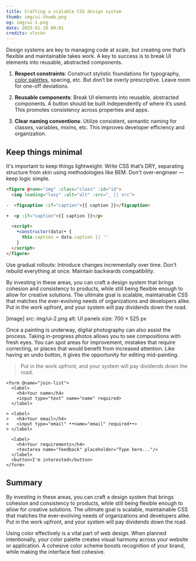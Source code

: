 ```yaml
---
title: Crafting a scalable CSS design system
thumb: img/ui-thumb.png
og: img/ui-1.png
date: 2025-01-18 00:01
credits: vlockn
---
```


Design systems are key to managing code at scale, but creating one that’s flexible and maintainable takes work. A key to success is to break UI elements into reusable, abstracted components.

1. **Respect constraints**: Construct stylistic foundations for typography, [color palettes](color-strategies.html), spacing, etc. But don’t be overly prescriptive. Leave room for one-off deviations.

2. **Reusable components**: Break UI elements into reusable, abstracted components. A button should be built independently of where it’s used. This promotes consistency across properties and apps.

3. **Clear naming conventions**: Utilize consistent, semantic naming for classes, variables, mixins, etc. This improves developer efficiency and organization.

## Keep things minimal

It's important to keep things lightweight: Write CSS that’s DRY, separating structure from skin using methodologies like BEM. Don't over-engineer — keep logic simple.

``` html numbered
<figure @name="img" :class="class" :id="id">
  <img loading="lazy" :alt="alt" :src="_ || src">

-  <figcaption :if="caption">{{ caption }}</figcaption>

+  <p :if="caption">{{ caption }}</p>

  <script>
    •constructor(data)• {
      this.caption = data.caption || ''
    }
  </script>
</figure>
```

Use gradual rollouts: Introduce changes incrementally over time. Don't rebuild everything at once. Maintain backwards compatibility.

By investing in these areas, you can craft a design system that brings cohesion and consistency to products, while still being flexible enough to allow for creative solutions. The ultimate goal is scalable, maintainable CSS that matches the ever-evolving needs of organizations and developers alike. Put in the work upfront, and your system will pay dividends down the road.

[image]
  src: img/ui-2.png
  alt: UI panels
  size: 700 × 525 px


Once a painting is underway, digital photography can also assist the process. Taking in-progress photos allows you to see compositions with fresh eyes. You can spot areas for improvement, mistakes that require correcting, or places that would benefit from increased attention. Like having an undo button, it gives the opportunity for editing mid-painting.

> Put in the work upfront, and your system will pay dividends down the road.

``` .blue
<form @name="join-list">
  <label>
    <h4>Your name</h4>
    <input type="text" name="name" required>
  </label>

> <label>
>   <h4>Your email</h4>
>   <input type="email" ••name="email" required••>
> </label>

  <label>
    <h4>Your requirements</h4>
    <textarea name="feedback" placeholder="Type here..."/>
  </label>
  <button>I'm interested</button>
</form>
```

## Summary

By investing in these areas, you can craft a design system that brings cohesion and consistency to products, while still being flexible enough to allow for creative solutions. The ultimate goal is scalable, maintainable CSS that matches the ever-evolving needs of organizations and developers alike. Put in the work upfront, and your system will pay dividends down the road.

Using color effectively is a vital part of web design. When planned intentionally, your color palette creates visual harmony across your website or application. A cohesive color scheme boosts recognition of your brand, while making the interface feel cohesive.
